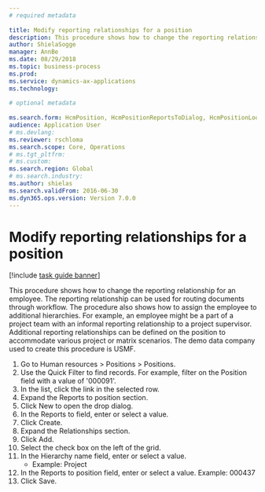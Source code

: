 ```yaml
--- 
# required metadata 
 
title: Modify reporting relationships for a position
description: This procedure shows how to change the reporting relationship for an employee. 
author: ShielaSogge
manager: AnnBe 
ms.date: 08/29/2018
ms.topic: business-process 
ms.prod:  
ms.service: dynamics-ax-applications 
ms.technology:  
 
# optional metadata 
 
ms.search.form: HcmPosition, HcmPositionReportsToDialog, HcmPositionLookup   
audience: Application User 
# ms.devlang:  
ms.reviewer: rschloma
ms.search.scope: Core, Operations 
# ms.tgt_pltfrm:  
# ms.custom:  
ms.search.region: Global
# ms.search.industry: 
ms.author: shielas
ms.search.validFrom: 2016-06-30 
ms.dyn365.ops.version: Version 7.0.0 
---
```

# Modify reporting relationships for a position

[!include [task guide banner](../../includes/task-guide-banner.md)]

This procedure shows how to change the reporting relationship for an employee. The reporting relationship can be used for routing documents through workflow. The procedure also shows how to assign the employee to additional hierarchies. For example, an employee might be a part of a project team with an informal reporting relationship to a project supervisor. Additional reporting relationships can be defined on the position to accommodate various project or matrix scenarios. The demo data company used to create this procedure is USMF.

1. Go to Human resources > Positions > Positions.
2. Use the Quick Filter to find records. For example, filter on the Position field with a value of '000091'.
3. In the list, click the link in the selected row.
4. Expand the Reports to position section.
5. Click New to open the drop dialog.
6. In the Reports to field, enter or select a value.
7. Click Create.
8. Expand the Relationships section.
9. Click Add.
10. Select the check box on the left of the grid.
11. In the Hierarchy name field, enter or select a value.
    * Example: Project  
12. In the Reports to position field, enter or select a value.  Example:  000437
13. Click Save.

